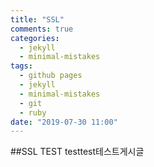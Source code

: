 ```yaml
---
title: "SSL"
comments: true
categories:
  - jekyll
  - minimal-mistakes
tags:
  - github pages
  - jekyll
  - minimal-mistakes
  - git
  - ruby
date: "2019-07-30 11:00"
---
```


##SSL TEST
testtest테스트게시글